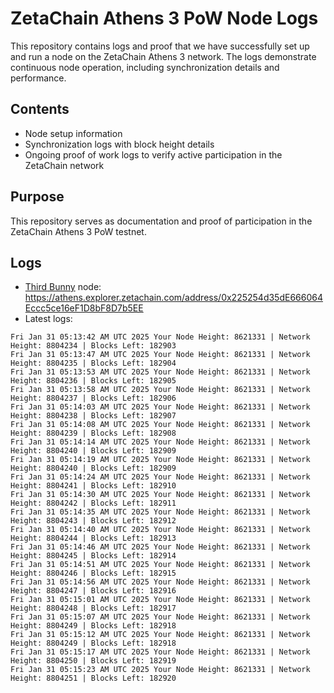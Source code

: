 # ZetaChain Athens 3 PoW Node Logs
This repository contains logs and proof that we have successfully set up and run a node on the ZetaChain Athens 3 network. The logs demonstrate continuous node operation, including synchronization details and performance.

## Contents
- Node setup information
- Synchronization logs with block height details
- Ongoing proof of work logs to verify active participation in the ZetaChain network

## Purpose
This repository serves as documentation and proof of participation in the ZetaChain Athens 3 PoW testnet.

## Logs

- [Third Bunny](https://thirdbunny.xyz/) node: https://athens.explorer.zetachain.com/address/0x225254d35dE666064Eccc5ce16eF1D8bF8D7b5EE
- Latest logs:
```
Fri Jan 31 05:13:42 AM UTC 2025 Your Node Height: 8621331 | Network Height: 8804234 | Blocks Left: 182903
Fri Jan 31 05:13:47 AM UTC 2025 Your Node Height: 8621331 | Network Height: 8804235 | Blocks Left: 182904
Fri Jan 31 05:13:53 AM UTC 2025 Your Node Height: 8621331 | Network Height: 8804236 | Blocks Left: 182905
Fri Jan 31 05:13:58 AM UTC 2025 Your Node Height: 8621331 | Network Height: 8804237 | Blocks Left: 182906
Fri Jan 31 05:14:03 AM UTC 2025 Your Node Height: 8621331 | Network Height: 8804238 | Blocks Left: 182907
Fri Jan 31 05:14:08 AM UTC 2025 Your Node Height: 8621331 | Network Height: 8804239 | Blocks Left: 182908
Fri Jan 31 05:14:14 AM UTC 2025 Your Node Height: 8621331 | Network Height: 8804240 | Blocks Left: 182909
Fri Jan 31 05:14:19 AM UTC 2025 Your Node Height: 8621331 | Network Height: 8804240 | Blocks Left: 182909
Fri Jan 31 05:14:24 AM UTC 2025 Your Node Height: 8621331 | Network Height: 8804241 | Blocks Left: 182910
Fri Jan 31 05:14:30 AM UTC 2025 Your Node Height: 8621331 | Network Height: 8804242 | Blocks Left: 182911
Fri Jan 31 05:14:35 AM UTC 2025 Your Node Height: 8621331 | Network Height: 8804243 | Blocks Left: 182912
Fri Jan 31 05:14:40 AM UTC 2025 Your Node Height: 8621331 | Network Height: 8804244 | Blocks Left: 182913
Fri Jan 31 05:14:46 AM UTC 2025 Your Node Height: 8621331 | Network Height: 8804245 | Blocks Left: 182914
Fri Jan 31 05:14:51 AM UTC 2025 Your Node Height: 8621331 | Network Height: 8804246 | Blocks Left: 182915
Fri Jan 31 05:14:56 AM UTC 2025 Your Node Height: 8621331 | Network Height: 8804247 | Blocks Left: 182916
Fri Jan 31 05:15:01 AM UTC 2025 Your Node Height: 8621331 | Network Height: 8804248 | Blocks Left: 182917
Fri Jan 31 05:15:07 AM UTC 2025 Your Node Height: 8621331 | Network Height: 8804249 | Blocks Left: 182918
Fri Jan 31 05:15:12 AM UTC 2025 Your Node Height: 8621331 | Network Height: 8804249 | Blocks Left: 182918
Fri Jan 31 05:15:17 AM UTC 2025 Your Node Height: 8621331 | Network Height: 8804250 | Blocks Left: 182919
Fri Jan 31 05:15:23 AM UTC 2025 Your Node Height: 8621331 | Network Height: 8804251 | Blocks Left: 182920
```
